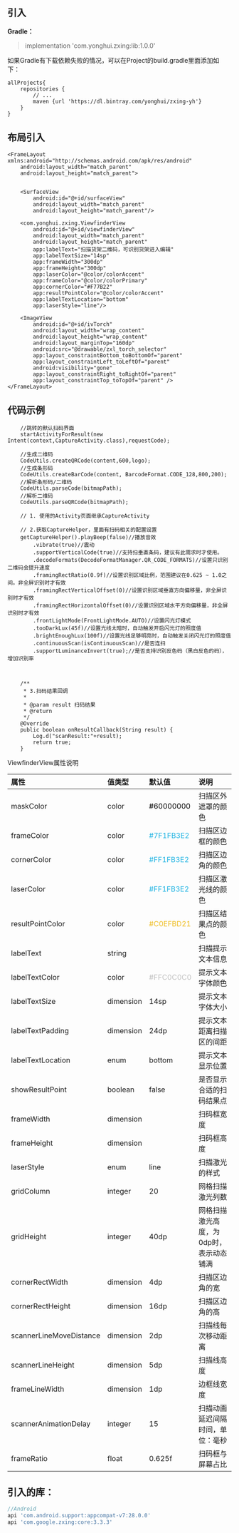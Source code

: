 ## 引入

  **Gradle：**

> implementation	'com.yonghui.zxing:lib:1.0.0'

如果Gradle有下载依赖失败的情况，可以在Project的build.gradle里面添加如下：

```
allProjects{
	repositories {
		// ...
		maven {url 'https://dl.bintray.com/yonghui/zxing-yh'}
	}
}
```

## 布局引入

```
<FrameLayout xmlns:android="http://schemas.android.com/apk/res/android"
    android:layout_width="match_parent"
    android:layout_height="match_parent">


    <SurfaceView
        android:id="@+id/surfaceView"
        android:layout_width="match_parent"
        android:layout_height="match_parent"/>

    <com.yonghui.zxing.ViewfinderView
        android:id="@+id/viewfinderView"
        android:layout_width="match_parent"
        android:layout_height="match_parent"
        app:labelText="扫描货架二维码，可识别货架进入编辑"
        app:labelTextSize="14sp"
        app:frameWidth="300dp"
        app:frameHeight="300dp"
        app:laserColor="@color/colorAccent"
        app:frameColor="@color/colorPrimary"
        app:cornerColor="#F77B22"
        app:resultPointColor="@color/colorAccent"
        app:labelTextLocation="bottom"
        app:laserStyle="line"/>

    <ImageView
        android:id="@+id/ivTorch"
        android:layout_width="wrap_content"
        android:layout_height="wrap_content"
        android:layout_marginTop="160dp"
        android:src="@drawable/zxl_torch_selector"
        app:layout_constraintBottom_toBottomOf="parent"
        app:layout_constraintLeft_toLeftOf="parent"
        android:visibility="gone"
        app:layout_constraintRight_toRightOf="parent"
        app:layout_constraintTop_toTopOf="parent" />
</FrameLayout>
```

## 代码示例

```
    //跳转的默认扫码界面
    startActivityForResult(new Intent(context,CaptureActivity.class),requestCode);
    
    //生成二维码
    CodeUtils.createQRCode(content,600,logo);
    //生成条形码
    CodeUtils.createBarCode(content, BarcodeFormat.CODE_128,800,200);
    //解析条形码/二维码
    CodeUtils.parseCode(bitmapPath);
    //解析二维码
    CodeUtils.parseQRCode(bitmapPath);
```

```
    // 1. 使用的Activity页面继承CaptureActivity
   
    // 2.获取CaptureHelper，里面有扫码相关的配置设置
    getCaptureHelper().playBeep(false)//播放音效
        .vibrate(true)//震动
        .supportVerticalCode(true)//支持扫垂直条码，建议有此需求时才使用。
        .decodeFormats(DecodeFormatManager.QR_CODE_FORMATS)//设置只识别二维码会提升速度
        .framingRectRatio(0.9f)//设置识别区域比例，范围建议在0.625 ~ 1.0之间。非全屏识别时才有效
        .framingRectVerticalOffset(0)//设置识别区域垂直方向偏移量，非全屏识别时才有效
        .framingRectHorizontalOffset(0)//设置识别区域水平方向偏移量，非全屏识别时才有效
        .frontLightMode(FrontLightMode.AUTO)//设置闪光灯模式
        .tooDarkLux(45f)//设置光线太暗时，自动触发开启闪光灯的照度值
        .brightEnoughLux(100f)//设置光线足够明亮时，自动触发关闭闪光灯的照度值
        .continuousScan(isContinuousScan)//是否连扫
        .supportLuminanceInvert(true);//是否支持识别反色码（黑白反色的码），增加识别率
        
        
        
    /**
     * 3.扫码结果回调
     *
     * @param result 扫码结果
     * @return
     */
    @Override
    public boolean onResultCallback(String result) {
        Log.d("scanResult:"+result);
        return true;
    }
```

ViewfinderView属性说明

| 属性                    | 值类型    | 默认值                               | 说明                                    |
| :---------------------- | :-------- | :----------------------------------- | :-------------------------------------- |
| maskColor               | color     | <font color=#000000>#60000000</font> | 扫描区外遮罩的颜色                      |
| frameColor              | color     | <font color=#1FB3E2>#7F1FB3E2</font> | 扫描区边框的颜色                        |
| cornerColor             | color     | <font color=#1FB3E2>#FF1FB3E2</font> | 扫描区边角的颜色                        |
| laserColor              | color     | <font color=#1FB3E2>#FF1FB3E2</font> | 扫描区激光线的颜色                      |
| resultPointColor        | color     | <font color=#EFBD21>#C0EFBD21</font> | 扫描区结果点的颜色                      |
| labelText               | string    |                                      | 扫描提示文本信息                        |
| labelTextColor          | color     | <font color=#C0C0C0>#FFC0C0C0</font> | 提示文本字体颜色                        |
| labelTextSize           | dimension | 14sp                                 | 提示文本字体大小                        |
| labelTextPadding        | dimension | 24dp                                 | 提示文本距离扫描区的间距                |
| labelTextLocation       | enum      | bottom                               | 提示文本显示位置                        |
| showResultPoint         | boolean   | false                                | 是否显示合适的扫码结果点                |
| frameWidth              | dimension |                                      | 扫码框宽度                              |
| frameHeight             | dimension |                                      | 扫码框高度                              |
| laserStyle              | enum      | line                                 | 扫描激光的样式                          |
| gridColumn              | integer   | 20                                   | 网格扫描激光列数                        |
| gridHeight              | integer   | 40dp                                 | 网格扫描激光高度，为0dp时，表示动态铺满 |
| cornerRectWidth         | dimension | 4dp                                  | 扫描区边角的宽                          |
| cornerRectHeight        | dimension | 16dp                                 | 扫描区边角的高                          |
| scannerLineMoveDistance | dimension | 2dp                                  | 扫描线每次移动距离                      |
| scannerLineHeight       | dimension | 5dp                                  | 扫描线高度                              |
| frameLineWidth          | dimension | 1dp                                  | 边框线宽度                              |
| scannerAnimationDelay   | integer   | 15                                   | 扫描动画延迟间隔时间，单位：毫秒        |
| frameRatio              | float     | 0.625f                               | 扫码框与屏幕占比                        |

## 引入的库：

```gradle
//Android
api 'com.android.support:appcompat-v7:28.0.0'
api 'com.google.zxing:core:3.3.3'
```




